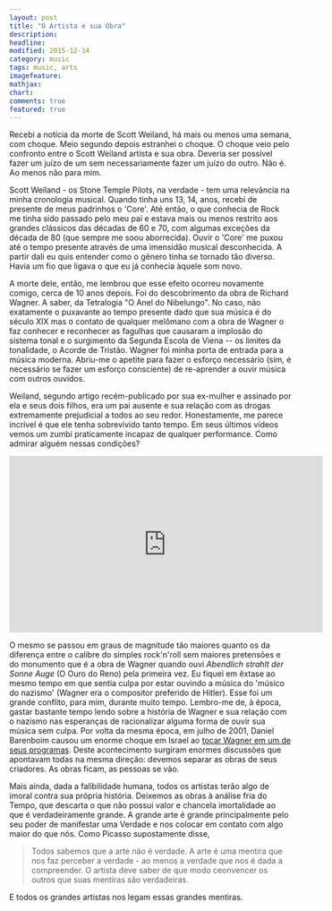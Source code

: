 ```yaml
---
layout: post
title: "O Artista e sua Obra"
description:
headline:
modified: 2015-12-14
category: music
tags: music, arts
imagefeature:
mathjax:
chart:
comments: true
featured: true
---
```


Recebi a notícia da morte de Scott Weiland, há mais ou menos uma semana, com choque. Meio segundo depois estranhei o choque. O choque veio pelo confronto entre o Scott Weiland artista e sua obra. Deveria ser possível fazer um juízo de um sem necessariamente fazer um juízo do outro. Não é. Ao menos não para mim.

Scott Weiland - os Stone Temple Pilots, na verdade - tem uma relevância na minha cronologia musical. Quando tinha uns 13, 14, anos, recebi de presente de meus padrinhos o 'Core'. Até então, o que conhecia de Rock me tinha sido passado pelo meu pai e estava mais ou menos restrito aos grandes clássicos das décadas de 60 e 70, com algumas exceções da década de 80 (que sempre me soou aborrecida). Ouvir o 'Core' me puxou até o tempo presente através de uma imensidão musical desconhecida. A partir dali eu quis entender como o gênero tinha se tornado tão diverso. Havia um fio que ligava o que eu já conhecia àquele som novo.

A morte dele, então, me lembrou que esse efeito ocorreu novamente comigo, cerca de 10 anos depois. Foi do descobrimento da obra de Richard Wagner. A saber, da Tetralogia "O Anel do Nibelungo". No caso, não exatamente o puxavante ao tempo presente dado que sua música é do século XIX mas o contato de qualquer melômano com a obra de Wagner o faz conhecer e reconhecer as fagulhas que causaram a implosão do sistema tonal e o surgimento da Segunda Escola de Viena -- os limites da tonalidade, o Acorde de Tristão. Wagner foi minha porta de entrada para a música moderna. Abriu-me o apetite para fazer o esforço necessário (sim, é necessário se fazer um esforço consciente) de re-aprender a ouvir música com outros ouvidos.

Weiland, segundo artigo recém-publicado por sua ex-mulher e assinado por ela e seus dois filhos, era um pai ausente e sua relação com as drogas extremamente prejudicial a todos ao seu redor. Honestamente, me parece incrível é que ele tenha sobrevivido tanto tempo. Em seus últimos vídeos vemos um zumbi praticamente incapaz de qualquer performance. Como admirar alguém nessas condições?

<iframe width="560" height="315" src="https://www.youtube.com/embed/vewupKFIEAE" frameborder="0" allowfullscreen></iframe>

O mesmo se passou em graus de magnitude tão maiores quanto os da diferença entre o calibre do simples rock'n'roll sem maiores pretensões e do monumento que é a obra de Wagner quando ouvi <i>Abendlich strahlt der Sonne Auge</i> (O Ouro do Reno) pela primeira vez. Eu fiquei em êxtase ao mesmo tempo em que sentia culpa por estar ouvindo a música do 'músico do nazismo' (Wagner era o compositor preferido de Hitler). Esse foi um grande conflito, para mim, durante muito tempo. Lembro-me de, à época, gastar bastante tempo lendo sobre a história de Wagner e sua relação com o nazismo nas esperanças de racionalizar alguma forma de ouvir sua música sem culpa. Por volta da mesma época, em julho de 2001, Daniel Barenboim causou um enorme choque em Israel ao <a href="http://www.theguardian.com/world/2001/jul/09/ewenmacaskill">tocar Wagner em um de seus programas</a>. Deste acontecimento surgiram enormes discussões que apontavam todas na mesma direção: devemos separar as obras de seus criadores. As obras ficam, as pessoas se vão.

Mais ainda, dada a falibilidade humana, todos os artistas terão algo de imoral contra sua própria história. Deixemos as obras à análise fria do Tempo, que descarta o que não possui valor e chancela imortalidade ao que é verdadeiramente grande. A grande arte é grande principalmente pelo seu poder de manifestar uma Verdade e nos colocar em contato com algo maior do que nós. Como Picasso supostamente disse,

<blockquote>Todos sabemos que a arte não é verdade. A arte é uma mentira que nos faz perceber a verdade - ao menos a verdade que nos é dada a compreender. O artista deve saber de que modo ceonvencer os outros que suas mentiras são verdadeiras.</blockquote>

E todos os grandes artistas nos legam essas grandes mentiras.
